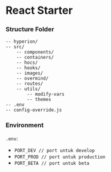 # React Starter

### Structure Folder

```
-- hyperion/
-- src/
    -- components/
    -- containers/
    -- hocs/
    -- hooks/
    -- images/
    -- overmind/
    -- routes/
    -- utils/
        -- modify-vars
        -- themes
-- .env
-- config-override.js
```


### Environment

`.env`:
- `PORT_DEV // port untuk develop`
- `PORT_PROD // port untuk production`
- `PORT_BETA // port untuk beta`